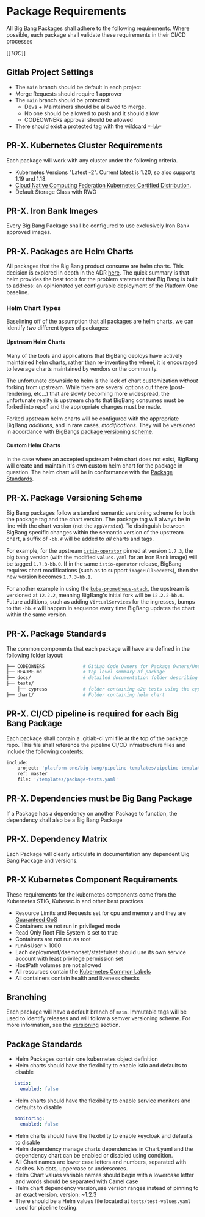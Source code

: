 # Package Requirements

All Big Bang Packages shall adhere to the following requirements.  Where possible, each package shall validate these requirements in their CI/CD processes

[[_TOC_]]

## Gitlab Project Settings

* The `main` branch should be default in each project
* Merge Requests should require 1 approver
* The `main` branch should be protected:
  * Devs + Maintainers should be allowed to merge.  
  * No one should be allowed to push and it should allow 
  * CODEOWNERs approval should be allowed
* There should exist a protected tag with the wildcard `*-bb*`

## PR-X. Kubernetes Cluster Requirements

Each package will work with any cluster under the following criteria.

* Kubernetes Versions "Latest -2".  Current latest is 1.20, so also supports 1.19 and 1.18.
* [Cloud Native Computing Federation Kubernetes Certified Distribution](https://www.cncf.io/certification/software-conformance/).
* Default Storage Class with RWO

## PR-X. Iron Bank Images

Every Big Bang Package shall be configured to use exclusively Iron Bank approved images.

## PR-X. Packages are Helm Charts

All packages that the Big Bang product consume are helm charts.  This decision is explored in depth in the ADR [here](http://about:blank).  The quick summary is that helm provides the best tools for the problem statement that Big Bang is built to address: an opinionated yet configurable deployment of the Platform One baseline.

### Helm Chart Types

Baselining off of the assumption that all packages are helm charts, we can identify _two_ different types of packages:

#### Upstream Helm Charts

Many of the tools and applications that BigBang deploys have actively maintained helm charts, rather than re-inventing the wheel, it is encouraged to leverage charts maintained by vendors or the community.  

The unfortunate downside to helm is the lack of chart customization _without_ forking from upstream.  While there are several options out there (post-rendering, etc...) that are slowly becoming more widespread, the unfortunate reality is upstream charts that BigBang consumes must be forked into repo1 and the appropriate changes must be made.

Forked upstream helm charts will be configured with the appropriate BigBang _additions_, and in rare cases, _modifications_.  They will be versioned in accordance with BigBangs [package versioning scheme](#pr-x.-package-versioning-scheme).

#### Custom Helm Charts

In the case where an accepted upstream helm chart does not exist, BigBang will create and maintain it's own custom helm chart for the package in question.  The helm chart will be in conformance with the [Package Standards](#pr-x.-package-standards).

## PR-X. Package Versioning Scheme

Big Bang packages follow a standard semantic versioning scheme for both the package tag and the chart version.  The package tag will always be in line with the chart version (not the `appVersion`).  To distinguish between BigBang specific changes within the semantic version of the upstream chart, a suffix of `-bb.#` will be added to _all_ charts and tags.

For example, for the upstream [`istio-operator`](https://github.com/istio/istio/tree/1.7.3/manifests/charts/istio-operator) pinned at version `1.7.3`, the big bang version (with the modified `values.yaml` for an Iron Bank image) will be tagged `1.7.3-bb.0`.  If in the same `istio-operator` release, BigBang requires chart modifications (such as to support `imagePullSecrets`), then the new version becomes `1.7.3-bb.1`.

For another example in using the [`kube-prometheus-stack`](https://github.com/prometheus-community/helm-charts/tree/kube-prometheus-stack-12.2.2/charts/kube-prometheus-stack), the upstream is versioned at `12.2.2`, meaning BigBang's initial fork will be `12.2.2-bb.0`.  Future additions, such as adding `VirtualServices` for the ingresses, bumps to the `-bb.#` will happen in sequence every time BigBang updates the chart within the same version.

## PR-X. Package Standards

The common components that each package will have are defined in the following folder layout:

```bash
├── CODEOWNERS              # GitLab Code Owners for Package Owners/Understudies.
├── README.md               # top level summary of package
├── docs/                   # detailed documentation folder describing package consumption details and assumptions
├── tests/
    ├── cypress             # folder containing e2e tests using the cypress test framework
├── chart/                  # Folder containing helm chart
```

## PR-X. CI/CD pipeline is required for each Big Bang Package

Each package shall contain a .gitlab-ci.yml file at the top of the package repo.   This file shall reference the pipeline CI/CD infrastructure
files and include the following contents:

```bash
include:
  - project: 'platform-one/big-bang/pipeline-templates/pipeline-templates'
    ref: master
    file: '/templates/package-tests.yaml'
```

## PR-X. Dependencies must be Big Bang Package

If a Package has a dependency on another Package to function, the dependency shall also be a Big Bang Package

## PR-X. Dependency Matrix

Each Package will clearly articulate in documentation any dependent Big Bang Package and versions.

## PR-X Kubernetes Component Requirements

These requirements for the kubernetes components come from the Kubernetes STIG, Kubesec.io and other best practices

* Resource Limits and Requests set for cpu and memory and they are [Guaranteed QoS](https://kubernetes.io/docs/tasks/configure-pod-container/quality-service-pod/#create-a-pod-that-gets-assigned-a-qos-class-of-guaranteed)
* Containers are not run in privileged mode
* Read Only Root File System is set to true
* Containers are not run as root
* runAsUser > 1000
* Each deployment/daemonset/statefulset should use its own service account with least privilege permission set
* HostPath volumes are not allowed
* All resources contain the [Kubernetes Common Labels](https://kubernetes.io/docs/concepts/overview/working-with-objects/common-labels/)
* All containers contain health and liveness checks

## Branching

Each package will have a default branch of `main`.  Immutable tags will be used to identify releases and will follow a semver versioning scheme.  For more information, see the [versioning](#pr-x.-package-versioning-scheme) section.

## Package Standards

* Helm Packages contain one kubernetes object definition
* Helm charts should have the flexibility to enable istio and defaults to disable

```yaml
   istio:
     enabled: false
```

* Helm charts should have the flexibility to enable service monitors and defaults to disable

```yaml
   monitoring:
     enabled: false
```

* Helm charts should have the flexibility to enable keycloak and defaults to disable
* Helm dependency manage charts dependencies in Chart.yaml and the dependency chart can be enabled or disabled using condition.
* All Chart names are lower case letters and numbers, separated with dashes. No dots, uppercase or underscores.
* Helm Chart values variable names should begin with a lowercase letter and words should be separated with Camel case
* Helm chart dependency version,use version ranges instead of pinning to an exact version.
    version: ~1.2.3
* There should be a Helm values file located at `tests/test-values.yaml` used for pipeline testing.
